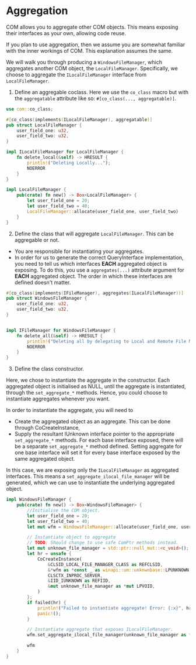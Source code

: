 # Aggregation

COM allows you to aggregate other COM objects. This means exposing their interfaces as your own, allowing code reuse.

If you plan to use aggregation, then we assume you are somewhat familiar with the inner workings of COM. This explanation assumes the same.

We will walk you through producing a `WindowsFileManager`, which aggregates another COM object, the `LocalFileManager`. Specifically, we choose to aggregate the `ILocalFileManager` interface from `LocalFileManager`.

1. Define an aggregable coclass. Here we use the `co_class` macro but with the `aggregatable` attribute like so: `#[co_class(..., aggregatable)]`.

```rust
use com::co_class;

#[co_class(implements(ILocalFileManager), aggregatable)]
pub struct LocalFileManager {
    user_field_one: u32,
    user_field_two: u32,
}

impl ILocalFileManager for LocalFileManager {
    fn delete_local(&self) -> HRESULT {
        println!("Deleting Locally...");
        NOERROR
    }
}

impl LocalFileManager {
    pub(crate) fn new() -> Box<LocalFileManager> {
        let user_field_one = 20;
        let user_field_two = 40;
        LocalFileManager::allocate(user_field_one, user_field_two)
    }
}
```

2. Define the class that will aggregate `LocalFileManager`. This can be aggregable or not.
- You are responsible for instantiating your aggregates.
- In order for us to generate the correct QueryInterface implementation, you need to tell us which interfaces **EACH** aggregated object is exposing. To do this, you use a `aggregates(...)` attribute argument for **EACH** aggregated object. The order in which these interfaces are defined doesn't matter.

```rust
#[co_class(implements(IFileManager), aggregates(ILocalFileManager))]
pub struct WindowsFileManager {
    user_field_one: u32,
    user_field_two: u32,
}


impl IFileManager for WindowsFileManager {
    fn delete_all(&self) -> HRESULT {
        println!("Deleting all by delegating to Local and Remote File Managers...");
        NOERROR
    }
}
```

3. Define the class constructor.

Here, we chose to instantiate the aggregate in the constructor. Each aggregated object is initialised as NULL, until the aggregate is instantiated, through the `set_aggregate_*` methods. Hence, you could choose to instantiate aggregates whenever you want.

In order to instantiate the aggregate, you will need to
- Create the aggregated object as an aggregate. This can be done through CoCreateInstance,
- Supply the resultant IUnknown interface pointer to the appropriate `set_aggregate_*` methods. For each base interface exposed, there will be a separate `set_aggregate_*` method defined. Setting aggregate for one base interface will set it for every base interface exposed by the same aggregated object.

In this case, we are exposing only the `ILocalFileManager` as aggregated interfaces. This means a `set_aggregate_ilocal_file_manager` will be generated, which we can use to instantiate the underlying aggregated object.

```rust
impl WindowsFileManager {
    pub(crate) fn new() -> Box<WindowsFileManager> {
        //Initialise the COM object.
        let user_field_one = 20;
        let user_field_two = 40;
        let mut wfm = WindowsFileManager::allocate(user_field_one, user_field_two);

        // Instantiate object to aggregate
        // TODO: Should change to use safe ComPtr methods instead.
        let mut unknown_file_manager = std::ptr::null_mut::<c_void>();
        let hr = unsafe {
            CoCreateInstance(
                &CLSID_LOCAL_FILE_MANAGER_CLASS as REFCLSID,
                &*wfm as *const _ as winapi::um::unknwnbase::LPUNKNOWN,
                CLSCTX_INPROC_SERVER,
                &IID_IUNKNOWN as REFIID,
                &mut unknown_file_manager as *mut LPVOID,
            )
        };
        if failed(hr) {
            println!("Failed to instantiate aggregate! Error: {:x}", hr as u32);
            panic!();
        }

        // Instantiate aggregate that exposes ILocalFileManager.
        wfm.set_aggregate_ilocal_file_manager(unknown_file_manager as *mut IUnknownVPtr);

        wfm
    }
}

```